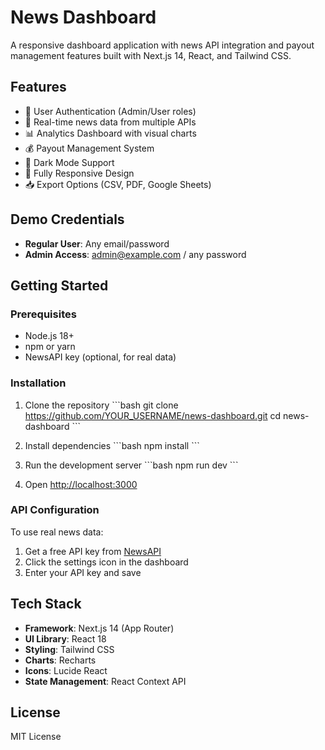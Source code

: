 # News Dashboard

A responsive dashboard application with news API integration and payout management features built with Next.js 14, React, and Tailwind CSS.

## Features

- 🔐 User Authentication (Admin/User roles)
- 📰 Real-time news data from multiple APIs
- 📊 Analytics Dashboard with visual charts
- 💰 Payout Management System
- 🎨 Dark Mode Support
- 📱 Fully Responsive Design
- 📥 Export Options (CSV, PDF, Google Sheets)

## Demo Credentials

- **Regular User**: Any email/password
- **Admin Access**: admin@example.com / any password

## Getting Started

### Prerequisites

- Node.js 18+
- npm or yarn
- NewsAPI key (optional, for real data)

### Installation

1. Clone the repository
\`\`\`bash
git clone https://github.com/YOUR_USERNAME/news-dashboard.git
cd news-dashboard
\`\`\`

2. Install dependencies
\`\`\`bash
npm install
\`\`\`

3. Run the development server
\`\`\`bash
npm run dev
\`\`\`

4. Open [http://localhost:3000](http://localhost:3000)

### API Configuration

To use real news data:
1. Get a free API key from [NewsAPI](https://newsapi.org/)
2. Click the settings icon in the dashboard
3. Enter your API key and save

## Tech Stack

- **Framework**: Next.js 14 (App Router)
- **UI Library**: React 18
- **Styling**: Tailwind CSS
- **Charts**: Recharts
- **Icons**: Lucide React
- **State Management**: React Context API

## License

MIT License